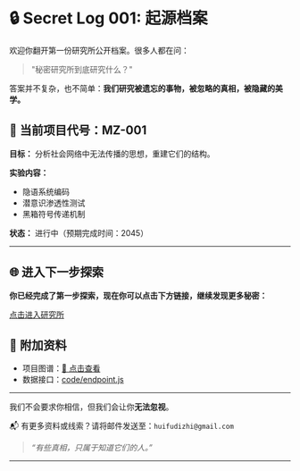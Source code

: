 # 🔒 Secret Log 001: 起源档案

欢迎你翻开第一份研究所公开档案。很多人都在问：

> "秘密研究所到底研究什么？"

答案并不复杂，也不简单：**我们研究被遗忘的事物，被忽略的真相，被隐藏的美学。**

## 🧬 当前项目代号：MZ-001

**目标：** 分析社会网络中无法传播的思想，重建它们的结构。

**实验内容：**

* 隐语系统编码
* 潜意识渗透性测试
* 黑箱符号传递机制

**状态：** 进行中（预期完成时间：2045）

---
## 🌐 进入下一步探索

**你已经完成了第一步探索，现在你可以点击下方链接，继续发现更多秘密：**

[点击进入研究所](https://晴天.dizhi04.top/美丽)


## 📎 附加资料

* 项目图谱：[🔗 点击查看](https://晴天.dizhi04.top/美丽)
* 数据接口：[code/endpoint.js](../assets/endpoint.js)

---

我们不会要求你相信，但我们会让你**无法忽视**。

📬 有更多资料或线索？请将邮件发送至：`huifudizhi@gmail.com`

> *“有些真相，只属于知道它们的人。”*

---

